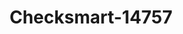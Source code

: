---
f_zip-code: 45102
f_state-code: OH
title: Checksmart-14757
f_phone: 513-797-1600
f_city-only: Amelia
f_address: 1761 State Route 125 Amelia
f_location-unique-id: '14757'
slug: checksmart-14757
updated-on: '2024-05-30T13:46:58.046Z'
created-on: '2024-05-30T13:36:59.803Z'
published-on: '2024-05-30T13:54:32.469Z'
f_city-state: cms/city/amelia-oh.md
f_company: cms/company/checksmart.md
f_state: cms/state/ohio.md
layout: '[payday-loan].html'
tags: payday-loan
---